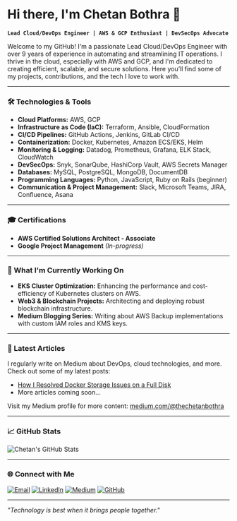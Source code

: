 # Hi there, I'm Chetan Bothra 👋

**`Lead Cloud/DevOps Engineer | AWS & GCP Enthusiast | DevSecOps Advocate`**

Welcome to my GitHub! I'm a passionate Lead Cloud/DevOps Engineer with over 9 years of experience in automating and streamlining IT operations. I thrive in the cloud, especially with AWS and GCP, and I'm dedicated to creating efficient, scalable, and secure solutions. Here you’ll find some of my projects, contributions, and the tech I love to work with.

---

### 🛠️ Technologies & Tools

- **Cloud Platforms:** AWS, GCP
- **Infrastructure as Code (IaC):** Terraform, Ansible, CloudFormation
- **CI/CD Pipelines:** GitHub Actions, Jenkins, GitLab CI/CD
- **Containerization:** Docker, Kubernetes, Amazon ECS/EKS, Helm
- **Monitoring & Logging:** Datadog, Prometheus, Grafana, ELK Stack, CloudWatch
- **DevSecOps:** Snyk, SonarQube, HashiCorp Vault, AWS Secrets Manager
- **Databases:** MySQL, PostgreSQL, MongoDB, DocumentDB
- **Programming Languages:** Python, JavaScript, Ruby on Rails (beginner)
- **Communication & Project Management:** Slack, Microsoft Teams, JIRA, Confluence, Asana

---

### 🎓 Certifications

- **AWS Certified Solutions Architect - Associate**
- **Google Project Management** *(In-progress)*

---

### 🚀 What I'm Currently Working On

- **EKS Cluster Optimization:** Enhancing the performance and cost-efficiency of Kubernetes clusters on AWS.
- **Web3 & Blockchain Projects:** Architecting and deploying robust blockchain infrastructure.
- **Medium Blogging Series:** Writing about AWS Backup implementations with custom IAM roles and KMS keys.

---

### 📝 Latest Articles

I regularly write on Medium about DevOps, cloud technologies, and more. Check out some of my latest posts:

- [How I Resolved Docker Storage Issues on a Full Disk](https://thechetanbothra.medium.com/how-i-resolved-docker-storage-issues-on-a-full-disk-03903e563f20)
- More articles coming soon...

Visit my Medium profile for more content: [medium.com/@thechetanbothra](https://medium.com/@thechetanbothra)

---

### 📈 GitHub Stats

![Chetan's GitHub Stats](https://github-readme-stats.vercel.app/api?username=thechetanbothra&show_icons=true&theme=radical)

---

### 🌐 Connect with Me

[![Email](https://img.shields.io/badge/Email-D14836?style=for-the-badge&logo=gmail&logoColor=white)](mailto:Bothra_chetan@live.in)
[![LinkedIn](https://img.shields.io/badge/LinkedIn-0A66C2?style=for-the-badge&logo=linkedin&logoColor=white)](https://linkedin.com/in/chetanbothra)
[![Medium](https://img.shields.io/badge/Medium-12100E?style=for-the-badge&logo=medium&logoColor=white)](https://medium.com/@thechetanbothra)
[![GitHub](https://img.shields.io/badge/GitHub-181717?style=for-the-badge&logo=github&logoColor=white)](https://github.com/thechetanbothra)

---

*"Technology is best when it brings people together."*
